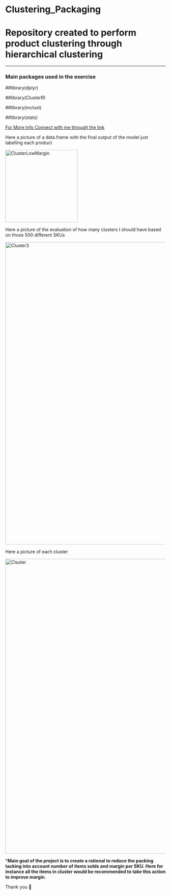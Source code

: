 # Clustering_Packaging

# Repository created to perform product clustering through hierarchical clustering

***

### Main packages used in the exercise

##library(dplyr) 

##library(ClusterR)

##library(mclust)

##library(stats)


[For More Info Connect with me through the link](https://www.linkedin.com/in/thales-prado-024558139/)

Here a picture of a data.frame with the final output of the model just labelling each product

<img width="227" alt="ClusterLowMargin" src="https://user-images.githubusercontent.com/83819650/215321349-3257337e-880d-4468-b7be-95a11e082940.png">



Here a picture of the evaluation of how many clusters I should have based on those 500 different SKUs

<img width="947" alt="Cluster3" src="https://user-images.githubusercontent.com/83819650/215321684-8bc8cf23-edd2-4a12-b052-be9b4be2c87b.png">


Here a picture of each cluster

<img width="923" alt="Clsuter" src="https://user-images.githubusercontent.com/83819650/215321710-ed29345a-a85a-4214-b869-5ed676368a0c.png">



***Main goal of the project is to create a rational to reduce the packing tacking into account number of items solds and margin per SKU. Here for instance all the items in cluster would be recommended to take this action to improve margin**.


Thank you 🙏


